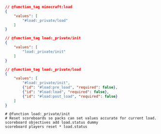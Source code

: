<!-- Minecraft Loading --> 

```json
// @function_tag minecraft:load
{
    "values": [
        "#load:_private/load"
    ]
}
```

<!-- Lantern _private --> 

```json
// @function_tag load:_private/init
{
    "values": [
        "load:_private/init"
    ]
}

// @function_tag load:_private/load 
{
    "values": [
        "#load:_private/init",
        {"id": "#load:pre_load", "required": false},
        {"id": "#load:load", "required": false},
        {"id": "#load:post_load", "required": false}
    ]
}
```

<!-- Init File --> 

```mcfunction
# @function load:_private/init
# Reset scoreboards so packs can set values accurate for current load.
scoreboard objectives add load.status dummy
scoreboard players reset * load.status
```
